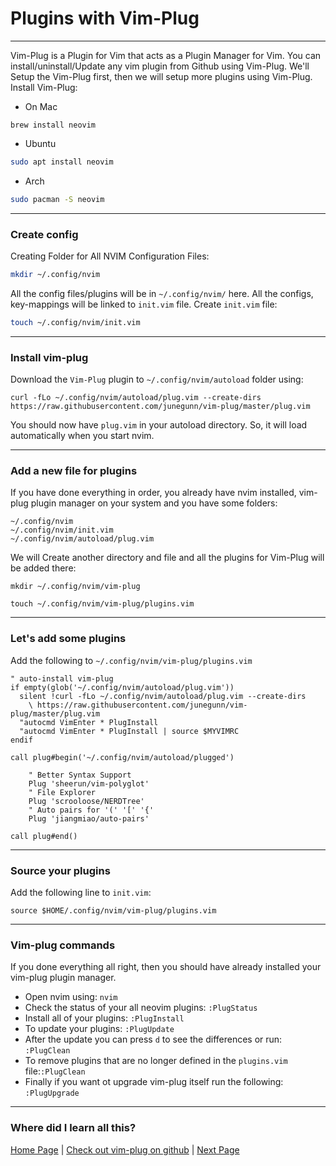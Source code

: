 # Plugins with Vim-Plug

---

Vim-Plug is a Plugin for Vim that acts as a Plugin Manager for Vim. You can install/uninstall/Update any vim plugin from Github using Vim-Plug. We'll Setup the Vim-Plug first, then we will setup more plugins using Vim-Plug.
Install Vim-Plug:

- On Mac

```
brew install neovim
```
- Ubuntu
```sh
sudo apt install neovim
```
- Arch
```sh
sudo pacman -S neovim
```

---

### Create config

Creating Folder for All NVIM Configuration Files:
```sh
mkdir ~/.config/nvim
```

All the config files/plugins will be in `~/.config/nvim/` here. All the configs, key-mappings will be linked to `init.vim` file.
Create `init.vim` file:
```sh
touch ~/.config/nvim/init.vim
```

---

### Install vim-plug

Download the `Vim-Plug` plugin to `~/.config/nvim/autoload` folder using:

```
curl -fLo ~/.config/nvim/autoload/plug.vim --create-dirs https://raw.githubusercontent.com/junegunn/vim-plug/master/plug.vim
```

You should now have `plug.vim` in your autoload directory. So, it will load automatically when you start nvim.

---

### Add a new file for plugins

If you have done everything in order, you already have nvim installed, vim-plug plugin manager on your system and you have some folders:
```
~/.config/nvim
~/.config/nvim/init.vim
~/.config/nvim/autoload/plug.vim
```

We will Create another directory and file and all the plugins for Vim-Plug will be added there:
```
mkdir ~/.config/nvim/vim-plug

touch ~/.config/nvim/vim-plug/plugins.vim
```

---

### Let's add some plugins


Add the following to `~/.config/nvim/vim-plug/plugins.vim`

```
" auto-install vim-plug
if empty(glob('~/.config/nvim/autoload/plug.vim'))
  silent !curl -fLo ~/.config/nvim/autoload/plug.vim --create-dirs
    \ https://raw.githubusercontent.com/junegunn/vim-plug/master/plug.vim
  "autocmd VimEnter * PlugInstall
  "autocmd VimEnter * PlugInstall | source $MYVIMRC
endif

call plug#begin('~/.config/nvim/autoload/plugged')

    " Better Syntax Support
    Plug 'sheerun/vim-polyglot'
    " File Explorer
    Plug 'scrooloose/NERDTree'
    " Auto pairs for '(' '[' '{'
    Plug 'jiangmiao/auto-pairs'

call plug#end()
```

---

### Source your plugins

Add the following line to `init.vim`:
```
source $HOME/.config/nvim/vim-plug/plugins.vim
```

---

### Vim-plug commands

If you done everything all right, then you should have already installed your vim-plug plugin manager.
- Open nvim using: `nvim`
- Check the status of your all neovim plugins: `:PlugStatus`
- Install all of your plugins: `:PlugInstall`
- To update your plugins: `:PlugUpdate`
- After the update you can press `d` to see the differences or run: `:PlugClean`
- To remove plugins that are no longer defined in the `plugins.vim` file:`:PlugClean`
- Finally if you want ot upgrade vim-plug itself run the following: `:PlugUpgrade`

---

### Where did I learn all this?

[Home Page](/README.md "Home Page") |  [Check out vim-plug on github](https://github.com/junegunn/vim-plug "https://github.com/junegunn/vim-plug") | [Next Page](/nvim/03_neovim_setting_up_the_basics.md "https://github.com/abuzafarhaqq/linux-help/blob/main/nvim/03_neovim_setting_up_the_basics.md")
